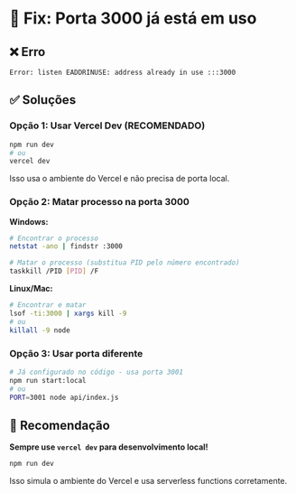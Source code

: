 # 🔧 Fix: Porta 3000 já está em uso

## ❌ Erro
```
Error: listen EADDRINUSE: address already in use :::3000
```

## ✅ Soluções

### Opção 1: Usar Vercel Dev (RECOMENDADO)
```bash
npm run dev
# ou
vercel dev
```
Isso usa o ambiente do Vercel e não precisa de porta local.

### Opção 2: Matar processo na porta 3000

**Windows:**
```bash
# Encontrar o processo
netstat -ano | findstr :3000

# Matar o processo (substitua PID pelo número encontrado)
taskkill /PID [PID] /F
```

**Linux/Mac:**
```bash
# Encontrar e matar
lsof -ti:3000 | xargs kill -9
# ou
killall -9 node
```

### Opção 3: Usar porta diferente
```bash
# Já configurado no código - usa porta 3001
npm run start:local
# ou
PORT=3001 node api/index.js
```

## 🎯 Recomendação

**Sempre use `vercel dev` para desenvolvimento local!**

```bash
npm run dev
```

Isso simula o ambiente do Vercel e usa serverless functions corretamente.

